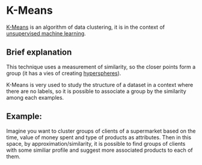 K-Means
=======

[K-Means](https://en.wikipedia.org/wiki/K-means_clustering) is an algorithm of data clustering, it is in the context of [unsupervised machine learning](https://en.wikipedia.org/wiki/Unsupervised_learning).

## Brief explanation

This technique uses a measurement of similarity, so the closer points form a group (it has a vies of creating [hyperspheres](https://en.wikipedia.org/wiki/Hypersphere)).

K-Means is very used to study the structure of a dataset in a context where there are no labels, so it is possible to associate a group by the similarity among each examples.

## Example:

Imagine you want to cluster groups of clients of a supermarket based on the time, value of money spent and type of products as attributes. Then in this space, by approximation/similarity, it is possible to find groups of clients with some similiar profile and suggest more associated products to each of them.